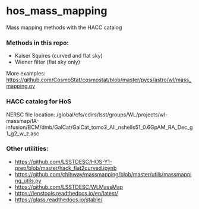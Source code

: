 # hos_mass_mapping
Mass mapping methods with the HACC catalog

### Methods in this repo:
* Kaiser Squires (curved and flat sky)
* Wiener filter (flat sky only)

More examples: https://github.com/CosmoStat/cosmostat/blob/master/pycs/astro/wl/mass_mapping.py

### HACC catalog for HoS 
NERSC file location: /global/cfs/cdirs/lsst/groups/WL/projects/wl-massmap/IA-infusion/BCM/dmb/GalCat/GalCat_tomo3_All_nshells51_0.6GpAM_RA_Dec_g1_g2_w_z.asc

### Other utilities: 

* https://github.com/LSSTDESC/HOS-Y1-prep/blob/master/hack_flat2curved.ipynb
* https://github.com/chihway/massmapping/blob/master/utils/massmapping_utils.py
* https://github.com/LSSTDESC/WLMassMap
* https://lenstools.readthedocs.io/en/latest/
* https://glass.readthedocs.io/stable/

